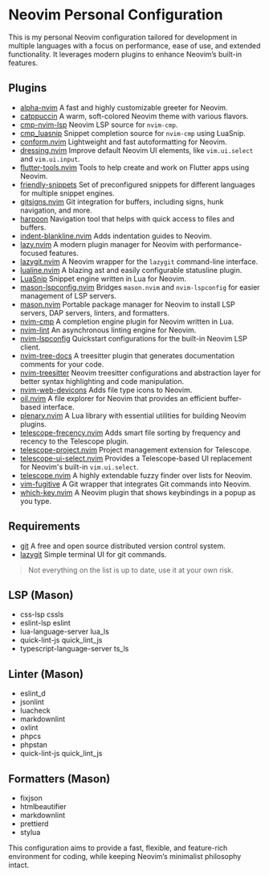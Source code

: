 # Neovim Personal Configuration

This is my personal Neovim configuration tailored for development in multiple
languages with a focus on performance, ease of use, and extended functionality.
It leverages modern plugins to enhance Neovim’s built-in features.

## Plugins

-   [alpha-nvim](https://github.com/goolord/alpha-nvim) A fast and highly customizable
    greeter for Neovim.
-   [catppuccin](https://github.com/catppuccin/nvim) A warm, soft-colored Neovim
    theme with various flavors.
-   [cmp-nvim-lsp](https://github.com/hrsh7th/cmp-nvim-lsp) Neovim LSP source for
    `nvim-cmp`.
-   [cmp_luasnip](https://github.com/saadparwaiz1/cmp_luasnip) Snippet completion
    source for `nvim-cmp` using LuaSnip.
-   [conform.nvim](https://github.com/stevearc/conform.nvim) Lightweight and fast
    autoformatting for Neovim.
-   [dressing.nvim](https://github.com/stevearc/dressing.nvim) Improve default Neovim
    UI elements, like `vim.ui.select` and `vim.ui.input`.
-   [flutter-tools.nvim](https://github.com/nvim-flutter/flutter-tools.nvim) Tools
    to help create and work on Flutter apps using Neovim.
-   [friendly-snippets](https://github.com/rafamadriz/friendly-snippets) Set of
    preconfigured snippets for different languages for multiple snippet engines.
-   [gitsigns.nvim](https://github.com/lewis6991/gitsigns.nvim) Git integration
    for buffers, including signs, hunk navigation, and more.
-   [harpoon](https://github.com/ThePrimeagen/harpoon) Navigation tool that helps
    with quick access to files and buffers.
-   [indent-blankline.nvim](https://github.com/lukas-reineke/indent-blankline.nvim)
    Adds indentation guides to Neovim.
-   [lazy.nvim](https://github.com/folke/lazy.nvim) A modern plugin manager for
    Neovim with performance-focused features.
-   [lazygit.nvim](https://github.com/kdheepak/lazygit.nvim) A Neovim wrapper for
    the `lazygit` command-line interface.
-   [lualine.nvim](https://github.com/nvim-lualine/lualine.nvim) A blazing ast and
    easily configurable statusline plugin.
-   [LuaSnip](https://github.com/L3MON4D3/LuaSnip) Snippet engine written in Lua
    for Neovim.
-   [mason-lspconfig.nvim](https://github.com/williamboman/mason-lspconfig.nvim)
    Bridges `mason.nvim` and `nvim-lspconfig` for easier management of LSP
    servers.
-   [mason.nvim](https://github.com/williamboman/mason.nvim) Portable package manager
    for Neovim to install LSP servers, DAP servers, linters, and formatters.
-   [nvim-cmp](https://github.com/hrsh7th/nvim-cmp) A completion engine plugin for
    Neovim written in Lua.
-   [nvim-lint](https://github.com/mfussenegger/nvim-lint) An asynchronous linting
    engine for Neovim.
-   [nvim-lspconfig](https://github.com/neovim/nvim-lspconfig) Quickstart configurations
    for the built-in Neovim LSP client.
-   [nvim-tree-docs](https://github.com/nvim-treesitter/nvim-tree-docs) A treesitter
    plugin that generates documentation comments for your code.
-   [nvim-treesitter](https://github.com/nvim-treesitter/nvim-treesitter) Neovim
    treesitter configurations and abstraction layer for better syntax highlighting
    and code manipulation.
-   [nvim-web-devicons](https://github.com/nvim-tree/nvim-web-devicons) Adds file
    type icons to Neovim.
-   [oil.nvim](https://github.com/stevearc/oil.nvim) A file explorer for Neovim
    that provides an efficient buffer-based interface.
-   [plenary.nvim](https://github.com/nvim-lua/plenary.nvim) A Lua library with
    essential utilities for building Neovim plugins.
-   [telescope-frecency.nvim](https://github.com/nvim-telescope/telescope-frecency.nvim)
    Adds smart file sorting by frequency and recency to the Telescope plugin.
-   [telescope-project.nvim](https://github.com/nvim-telescope/telescope-project.nvim)
    Project management extension for Telescope.
-   [telescope-ui-select.nvim](https://github.com/nvim-telescope/telescope-ui-select.nvim)
    Provides a Telescope-based UI replacement for Neovim's built-in `vim.ui.select`.
-   [telescope.nvim](https://github.com/nvim-telescope/telescope.nvim) A highly
    extendable fuzzy finder over lists for Neovim.
-   [vim-fugitive](https://github.com/tpope/vim-fugitive) A Git wrapper that
    integrates Git commands into Neovim.
-   [which-key.nvim](https://github.com/folke/which-key.nvim) A Neovim plugin
    that shows keybindings in a popup as you type.

## Requirements

-   [git](https://git-scm.com/]) A free and open source distributed version control
    system.
-   [lazygit](https://github.com/jesseduffield/lazygit) Simple terminal UI for git
    commands.

> Not everything on the list is up to date, use it at your own risk.

## LSP (Mason)

-   css-lsp cssls
-   eslint-lsp eslint
-   lua-language-server lua_ls
-   quick-lint-js quick_lint_js
-   typescript-language-server ts_ls

## Linter (Mason)

-   eslint_d
-   jsonlint
-   luacheck
-   markdownlint
-   oxlint
-   phpcs
-   phpstan
-   quick-lint-js quick_lint_js

## Formatters (Mason)

-   fixjson
-   htmlbeautifier
-   markdownlint
-   prettierd
-   stylua

This configuration aims to provide a fast, flexible, and feature-rich
environment for coding, while keeping Neovim’s minimalist philosophy intact.
